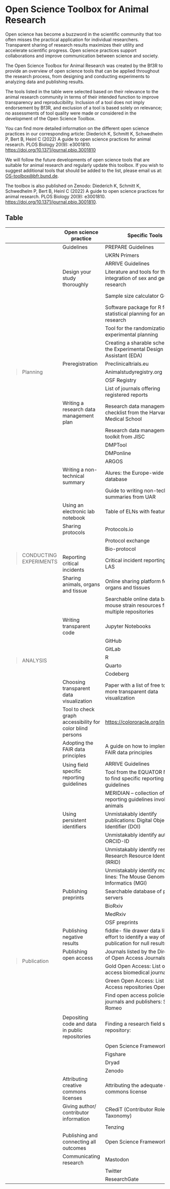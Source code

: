 # Open Science Toolbox for Animal Research

Open science has become a buzzword in the scientific community that too often misses the practical application for individual researchers. Transparent sharing of research results maximizes their utility and accelerate scientific progress. Open science practices support collaborations and improve communication between science and society.

The Open Science Toolbox for Animal Research was created by the Bf3R to provide an overview of open science tools that can be applied throughout the research process, from designing and conducting experiments to analyzing data and publishing results.

The tools listed in the table were selected based on their relevance to the animal research community in terms of their intended function to improve transparency and reproducibility. Inclusion of a tool does not imply endorsement by Bf3R, and exclusion of a tool is based solely on relevance; no assessments of tool quality were made or considered in the development of the Open Science Toolbox.

You can find more detailed information on the different open science practices in our corresponding article:
Diederich K, Schmitt K, Schwedhelm P, Bert B, Heinl C (2022) A guide to open science practices for animal research. PLOS Biology 20(9): e3001810. https://doi.org/10.1371/journal.pbio.3001810

We will follow the future developments of open science tools that are suitable for animal research and regularly update this toolbox. If you wish to suggest additional tools that should be added to the list, please email us at: OS-toolbox@bfr.bund.de.

The toolbox is also published on Zenodo: Diederich K, Schmitt K, Schwedhelm P, Bert B, Heinl C (2022) A guide to open science practices for animal research. PLOS Biology 20(9): e3001810. https://doi.org/10.1371/journal.pbio.3001810.


## Table

<table>
<colgroup>
<col style="width: 7%" />
<col style="width: 24%" />
<col style="width: 25%" />
<col style="width: 42%" />
</colgroup>
<thead>
<tr class="header">
<th></th>
<th>Open science practice</th>
<th>Specific Tools</th>
<th>Corresponding Links</th>
</tr>
</thead>
<tbody>
<tr class="odd">
<td rowspan="19"><blockquote>
<p>Planning</p>
</blockquote></td>
<td>Guidelines</td>
<td>PREPARE Guidelines</td>
<td><a
href="https://norecopa.no/prepare">https://norecopa.no/prepare</a></td>
</tr>
<tr class="even">
<td></td>
<td>UKRN Primers</td>
<td><a
href="https://www.ukrn.org/primers/">https://www.ukrn.org/primers/</a></td>
</tr>
<tr class="odd">
<td></td>
<td>ARRIVE Guidelines</td>
<td><a
href="https://arriveguidelines.org/">https://arriveguidelines.org/</a></td>
</tr>
<tr class="even">
<td>Design your study thoroughly</td>
<td>Literature and tools for the integration of sex and gender in
research</td>
<td><a
href="https://cihr-irsc.gc.ca/e/50836.html">https://cihr-irsc.gc.ca/e/50836.html</a></td>
</tr>
<tr class="odd">
<td></td>
<td>Sample size calculator G*Power</td>
<td><a
href="https://www.psychologie.hhu.de/arbeitsgruppen/allgemeine-psychologie-und-arbeitspsychologie/gpower">https://www.psychologie.hhu.de/arbeitsgruppen/allgemeine-psychologie-und-arbeitspsychologie/gpower</a></td>
</tr>
<tr class="even">
<td></td>
<td>Software package for R for the statistical planning for animal
research</td>
<td><a href="https://invivostat.co.uk">https://invivostat.co.uk</a></td>
</tr>
<tr class="odd">
<td></td>
<td>Tool for the randomization for experimental planning</td>
<td><a
href="https://www.randomizer.org/">https://www.randomizer.org/</a></td>
</tr>
<tr class="even">
<td></td>
<td>Creating a sharable scheme with the Experimental Design Assistant
(EDA)</td>
<td><a
href="https://eda.nc3rs.org.uk/">https://eda.nc3rs.org.uk/</a></td>
</tr>
<tr class="odd">
<td>Preregistration</td>
<td>Preclinicaltrials.eu</td>
<td><a
href="https://www.preclinicaltrials.eu/">https://www.preclinicaltrials.eu/</a></td>
</tr>
<tr class="even">
<td></td>
<td>Animalstudyregistry.org</td>
<td><a
href="https://www.animalstudyregistry.org">https://www.animalstudyregistry.org</a></td>
</tr>
<tr class="odd">
<td></td>
<td>OSF Registry</td>
<td><a
href="https://osf.io/registries">https://osf.io/registries</a></td>
</tr>
<tr class="even">
<td></td>
<td>List of journals offering registered reports</td>
<td><a
href="https://www.cos.io/initiatives/registered-reports">https://www.cos.io/initiatives/registered-reports</a></td>
</tr>
<tr class="odd">
<td>Writing a research data management plan</td>
<td>Research data management checklist from the Harvard Medical
School</td>
<td><a
href="https://datamanagement.hms.harvard.edu/plan-design">https://datamanagement.hms.harvard.edu/plan-design</a></td>
</tr>
<tr class="even">
<td></td>
<td>Research data management toolkit from JISC</td>
<td><a
href="https://www.jisc.ac.uk/full-guide/rdm-toolkit">https://www.jisc.ac.uk/full-guide/rdm-toolkit</a></td>
</tr>
<tr class="odd">
<td></td>
<td>DMPTool</td>
<td>https://dmptool.org/</td>
</tr>
<tr class="even">
<td></td>
<td>DMPonline</td>
<td><a
href="https://dmponline.dcc.ac.uk/">https://dmponline.dcc.ac.uk/</a></td>
</tr>
<tr class="odd">
<td></td>
<td>ARGOS</td>
<td><a
href="https://argos.openaire.eu">https://argos.openaire.eu</a></td>
</tr>
<tr class="even">
<td>Writing a non-technical summary</td>
<td>Alures: the Europe-wide NTS database</td>
<td><a
href="https://webgate.ec.europa.eu/envdataportal/web/resources/alures/submission/nts/list">https://webgate.ec.europa.eu/envdataportal/web/resources/alures/submission/nts/list</a></td>
</tr>
<tr class="odd">
<td></td>
<td>Guide to writing non-technical summaries from UAR</td>
<td><a
href="https://concordatopenness.org.uk/guide-to-writing-non-technical-summaries">https://concordatopenness.org.uk/guide-to-writing-non-technical-summaries</a></td>
</tr>
<tr class="even">
<td rowspan="7"><blockquote>
<p>CONDUCTING EXPERIMENTS</p>
</blockquote></td>
<td>Using an electronic lab notebook</td>
<td>Table of ELNs with features</td>
<td><a
href="https://zenodo.org/record/4723753">https://zenodo.org/record/4723753</a></td>
</tr>
<tr class="odd">
<td>Sharing protocols</td>
<td>Protocols.io</td>
<td><a
href="https://www.protocols.io/">https://www.protocols.io/</a></td>
</tr>
<tr class="even">
<td></td>
<td>Protocol exchange</td>
<td><a
href="https://protocolexchange.researchsquare.com/">https://protocolexchange.researchsquare.com/</a></td>
</tr>
<tr class="odd">
<td></td>
<td>Bio-protocol</td>
<td><a
href="https://bio-protocol.org/Default.aspx">https://bio-protocol.org/Default.aspx</a></td>
</tr>
<tr class="even">
<td>Reporting critical incidents</td>
<td>Critical incident reporting CIRS-LAS</td>
<td><a
href="https://www.cirs-las.de/home">https://www.cirs-las.de/home</a></td>
</tr>
<tr class="odd">
<td>Sharing animals, organs and tissue</td>
<td>Online sharing platform for organs and tissues</td>
<td><a href="http://www.animatch.eu">www.animatch.eu</a></td>
</tr>
<tr class="even">
<td></td>
<td>Searchable online data base of mouse strain resources from multiple
repositories</td>
<td><a
href="http://www.findmice.org/index">http://www.findmice.org/index</a></td>
</tr>
<tr class="odd">
<td rowspan="7"><blockquote>
<p>ANALYSIS</p>
</blockquote></td>
<td>Writing transparent code</td>
<td>Jupyter Notebooks</td>
<td><a href="https://jupyter.org/">https://jupyter.org/</a></td>
</tr>
<tr class="even">
<td></td>
<td>GitHub</td>
<td><a href="https://github.com/">https://github.com/</a></td>
</tr>
</tr>
<tr class="even">
<td></td>
<td>GitLab</td>
<td><a href="https://gitlab.com/">https://gitlab.com/</a></td>
</tr>
<tr class="odd">
<td></td>
<td>R</td>
<td><a
href="https://www.r-project.org/">https://www.r-project.org/</a></td>
</tr>
<tr class="even">
<td></td>
<td>Quarto</td>
<td><a href="https://quarto.org/">https://quarto.org/</a></td>
</tr>
<tr class="odd">
<td></td>
<td>Codeberg</td>
<td><a href="https://codeberg.org/">https://codeberg.org/</a></td>
</tr>
<tr class="even">
<td>Choosing transparent data visualization</td>
<td>Paper with a list of free tools for more transparent data
visualization</td>
<td><a
href="https://www.ahajournals.org/doi/epub/10.1161/CIRCULATIONAHA.118.037777">https://www.ahajournals.org/doi/epub/10.1161/CIRCULATIONAHA.118.037777</a></td>
</tr>
<tr class="odd">
<td></td>
<td>Tool to check graph accessibility for color blind persons</td>
<td><a
href="https://colororacle.org/index.html">https://colororacle.org/index.html</a></td>
</tr>
<tr class="even">
<td rowspan="29"><blockquote>
<p>Publication</p>
</blockquote></td>
<td>Adopting the FAIR data principles</td>
<td>A guide on how to implement the FAIR data principles</td>
<td><a
href="https://www.go-fair.org/how-to-go-fair/">https://www.go-fair.org/how-to-go-fair/</a></td>
</tr>
<tr class="odd">
<td rowspan="2">Using field specific reporting guidelines</td>
<td>ARRIVE Guidelines</td>
<td><a
href="https://arriveguidelines.org/">https://arriveguidelines.org/</a></td>
</tr>
<tr class="even">
<td>Tool from the EQUATOR Network to find specific reporting
guidelines</td>
<td><a
href="https://www.equator-network.org/reporting-guidelines/">https://www.equator-network.org/reporting-guidelines/</a></td>
</tr>
<tr class="odd">
<td></td>
<td>MERIDIAN – collection of all reporting guidelines involving
animals</td>
<td><a
href="https://meridian.cvm.iastate.edu/">https://meridian.cvm.iastate.edu/</a></td>
</tr>
<tr class="even">
<td>Using persistent identifiers</td>
<td>Unmistakably identify publications: Digital Object Identifier
(DOI)</td>
<td><a href="https://www.doi.org/">https://www.doi.org/</a></td>
</tr>
<tr class="odd">
<td></td>
<td>Unmistakably identify authors: ORCID-ID</td>
<td><a href="https://orcid.org/">https://orcid.org/</a></td>
</tr>
<tr class="even">
<td></td>
<td>Unmistakably identify resources: Research Resource Identifiers
(RRID)</td>
<td><a
href="https://scicrunch.org/resources">https://scicrunch.org/resources</a></td>
</tr>
<tr class="odd">
<td></td>
<td>Unmistakably identify mouse lines: The Mouse Genome Informatics
(MGI)</td>
<td><a
href="http://www.informatics.jax.org/mgihome/nomen/index.shtml">http://www.informatics.jax.org/mgihome/nomen/index.shtml</a></td>
</tr>
<tr class="even">
<td>Publishing preprints</td>
<td>Searchable database of preprint servers</td>
<td><a
href="https://asapbio.org/preprint-servers">https://asapbio.org/preprint-servers</a></td>
</tr>
<tr class="odd">
<td></td>
<td>BioRxiv</td>
<td><a href="https://www.biorxiv.org/">https://www.biorxiv.org/</a></td>
</tr>
<tr class="even">
<td></td>
<td>MedRxiv</td>
<td><a href="https://www.medrxiv.org/">https://www.medrxiv.org/</a></td>
</tr>
<tr class="odd">
<td></td>
<td>OSF preprints</td>
<td><a
href="https://osf.io/preprints/">https://osf.io/preprints/</a></td>
</tr>
<tr class="even">
<td>Publishing negative results</td>
<td>fiddle- file drawer data liberation effort to identify a way of
publication for null results</td>
<td><a
href="https://s-quest.bihealth.org/fiddle/">https://s-quest.bihealth.org/fiddle/</a></td>
</tr>
<tr class="odd">
<td>Publishing open access</td>
<td>Journals listed by the Directory of Open Access Journals (DOAJ)</td>
<td><a href="https://doaj.org/">https://doaj.org/</a></td>
</tr>
<tr class="even">
<td></td>
<td>Gold Open Access: List of open access biomedical journals</td>
<td><a
href="https://s-quest.bihealth.org/OAPositiveList/">https://s-quest.bihealth.org/OAPositiveList/</a></td>
</tr>
<tr class="odd">
<td></td>
<td>Green Open Access: List of open Access repositories OpenDOAR :</td>
<td><a
href="https://v2.sherpa.ac.uk/cgi/search/repository/advanced">https://v2.sherpa.ac.uk/cgi/search/repository/advanced</a></td>
</tr>
<tr class="even">
<td></td>
<td>Find open access policies of journals and publishers: Sherpa
Romeo</td>
<td><a
href="https://v2.sherpa.ac.uk/romeo/search.html">https://v2.sherpa.ac.uk/romeo/search.html</a></td>
</tr>
<tr class="odd">
<td>Depositing code and data in public repositories</td>
<td>Finding a research field specific repository:</td>
<td><p><a
href="https://www.re3data.org/browse/by-subject/">https://www.re3data.org/browse/by-subject/</a></p>
<p><a
href="https://beta.fairsharing.org/">https://beta.fairsharing.org/</a></p></td>
</tr>
<tr class="even">
<td></td>
<td>Open Science Framework</td>
<td><a href="https://osf.io/">https://osf.io/</a></td>
</tr>
<tr class="odd">
<td></td>
<td>Figshare</td>
<td><a href="https://figshare.com/">https://figshare.com/</a></td>
</tr>
<tr class="even">
<td></td>
<td>Dryad</td>
<td><a
href="https://datadryad.org/stash">https://datadryad.org/stash</a></td>
</tr>
<tr class="odd">
<td></td>
<td>Zenodo</td>
<td><a href="https://zenodo.org/">https://zenodo.org/</a></td>
</tr>
<tr class="even">
<td>Attributing creative commons licenses</td>
<td>Attributing the adequate creative commons license</td>
<td><a
href="https://creativecommons.org/choose/">https://creativecommons.org/choose/</a></td>
</tr>
<tr class="odd">
<td>Giving author/ contributor information</td>
<td>CRediT (Contributor Roles Taxonomy)</td>
<td><a href="https://credit.niso.org/">https://credit.niso.org/</a></td>
</tr>
<tr class="even">
<td></td>
<td>Tenzing</td>
<td><a href="http://www.tenzing.club">http://www.tenzing.club</a></td>
</tr>
<tr class="odd">
<td>Publishing and connecting all outcomes</td>
<td>Open Science Framework</td>
<td><a href="https://osf.io/">https://osf.io/</a></td>
</tr>
<tr class="even">
<td>Communicating research</td>
<td>Mastodon</td>
<td><a href="https://mastodon.social/">https://mastodon.social/</a></td>
</tr>
<tr class="odd">
<td></td>
<td>Twitter</td>
<td><a href="https://twitter.com/">https://twitter.com/</a></td>
</tr>
<tr class="even">
<td></td>
<td>ResearchGate</td>
<td><a
href="https://www.researchgate.net/">https://www.researchgate.net/</a></td>
</tr>
</tbody>
</table>
